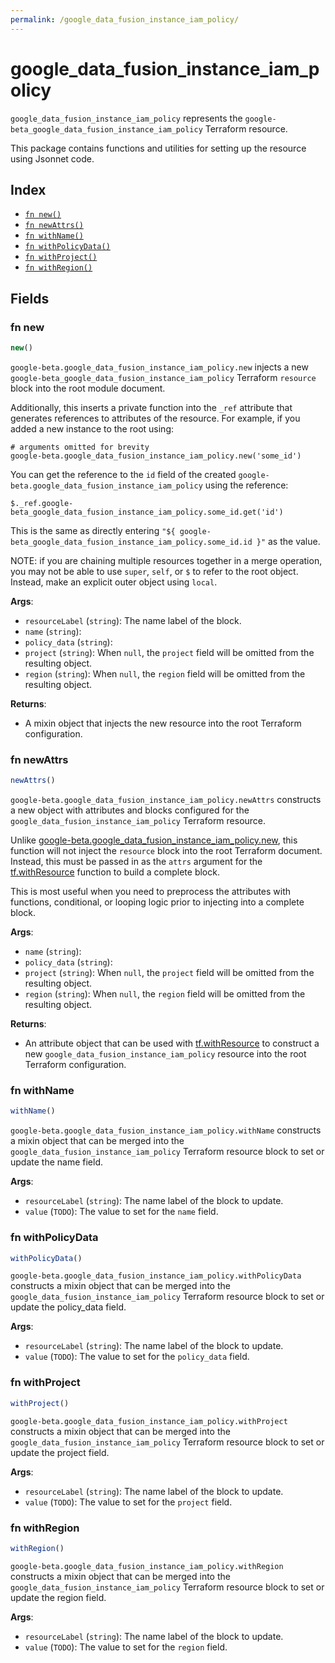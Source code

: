 ```yaml
---
permalink: /google_data_fusion_instance_iam_policy/
---
```


# google_data_fusion_instance_iam_policy

`google_data_fusion_instance_iam_policy` represents the `google-beta_google_data_fusion_instance_iam_policy` Terraform resource.



This package contains functions and utilities for setting up the resource using Jsonnet code.


## Index

* [`fn new()`](#fn-new)
* [`fn newAttrs()`](#fn-newattrs)
* [`fn withName()`](#fn-withname)
* [`fn withPolicyData()`](#fn-withpolicydata)
* [`fn withProject()`](#fn-withproject)
* [`fn withRegion()`](#fn-withregion)

## Fields

### fn new

```ts
new()
```


`google-beta.google_data_fusion_instance_iam_policy.new` injects a new `google-beta_google_data_fusion_instance_iam_policy` Terraform `resource`
block into the root module document.

Additionally, this inserts a private function into the `_ref` attribute that generates references to attributes of the
resource. For example, if you added a new instance to the root using:

    # arguments omitted for brevity
    google-beta.google_data_fusion_instance_iam_policy.new('some_id')

You can get the reference to the `id` field of the created `google-beta.google_data_fusion_instance_iam_policy` using the reference:

    $._ref.google-beta_google_data_fusion_instance_iam_policy.some_id.get('id')

This is the same as directly entering `"${ google-beta_google_data_fusion_instance_iam_policy.some_id.id }"` as the value.

NOTE: if you are chaining multiple resources together in a merge operation, you may not be able to use `super`, `self`,
or `$` to refer to the root object. Instead, make an explicit outer object using `local`.

**Args**:
  - `resourceLabel` (`string`): The name label of the block.
  - `name` (`string`): 
  - `policy_data` (`string`): 
  - `project` (`string`):  When `null`, the `project` field will be omitted from the resulting object.
  - `region` (`string`):  When `null`, the `region` field will be omitted from the resulting object.

**Returns**:
- A mixin object that injects the new resource into the root Terraform configuration.


### fn newAttrs

```ts
newAttrs()
```


`google-beta.google_data_fusion_instance_iam_policy.newAttrs` constructs a new object with attributes and blocks configured for the `google_data_fusion_instance_iam_policy`
Terraform resource.

Unlike [google-beta.google_data_fusion_instance_iam_policy.new](#fn-googledatafusioninstanceiampolicynew), this function will not inject the `resource`
block into the root Terraform document. Instead, this must be passed in as the `attrs` argument for the
[tf.withResource](https://github.com/tf-libsonnet/core/tree/main/docs#fn-withresource) function to build a complete block.

This is most useful when you need to preprocess the attributes with functions, conditional, or looping logic prior to
injecting into a complete block.

**Args**:
  - `name` (`string`): 
  - `policy_data` (`string`): 
  - `project` (`string`):  When `null`, the `project` field will be omitted from the resulting object.
  - `region` (`string`):  When `null`, the `region` field will be omitted from the resulting object.

**Returns**:
  - An attribute object that can be used with [tf.withResource](https://github.com/tf-libsonnet/core/tree/main/docs#fn-withresource) to construct a new `google_data_fusion_instance_iam_policy` resource into the root Terraform configuration.


### fn withName

```ts
withName()
```

`google-beta.google_data_fusion_instance_iam_policy.withName` constructs a mixin object that can be merged into the `google_data_fusion_instance_iam_policy`
Terraform resource block to set or update the name field.



**Args**:
  - `resourceLabel` (`string`): The name label of the block to update.
  - `value` (`TODO`): The value to set for the `name` field.


### fn withPolicyData

```ts
withPolicyData()
```

`google-beta.google_data_fusion_instance_iam_policy.withPolicyData` constructs a mixin object that can be merged into the `google_data_fusion_instance_iam_policy`
Terraform resource block to set or update the policy_data field.



**Args**:
  - `resourceLabel` (`string`): The name label of the block to update.
  - `value` (`TODO`): The value to set for the `policy_data` field.


### fn withProject

```ts
withProject()
```

`google-beta.google_data_fusion_instance_iam_policy.withProject` constructs a mixin object that can be merged into the `google_data_fusion_instance_iam_policy`
Terraform resource block to set or update the project field.



**Args**:
  - `resourceLabel` (`string`): The name label of the block to update.
  - `value` (`TODO`): The value to set for the `project` field.


### fn withRegion

```ts
withRegion()
```

`google-beta.google_data_fusion_instance_iam_policy.withRegion` constructs a mixin object that can be merged into the `google_data_fusion_instance_iam_policy`
Terraform resource block to set or update the region field.



**Args**:
  - `resourceLabel` (`string`): The name label of the block to update.
  - `value` (`TODO`): The value to set for the `region` field.
